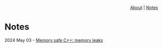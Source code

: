 <div id="header-menu" style="text-align:right;"><a href="/">About</a> | <a href="/notes">Notes</a></div>

# Notes

2024 May 03 - [Memory safe C++: memory leaks](/memory-safe-cpp)
